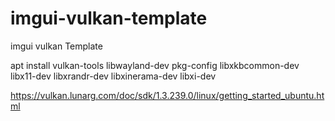 # imgui-vulkan-template
imgui vulkan Template

apt install vulkan-tools
libwayland-dev pkg-config libxkbcommon-dev libx11-dev libxrandr-dev libxinerama-dev libxi-dev

https://vulkan.lunarg.com/doc/sdk/1.3.239.0/linux/getting_started_ubuntu.html
